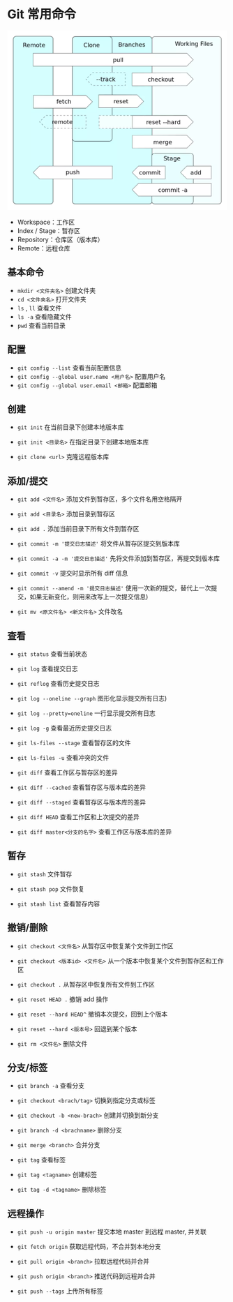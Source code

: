 # Git 常用命令

![git](/img/git.png)

- Workspace：工作区
- Index / Stage：暂存区
- Repository：仓库区（版本库）
- Remote：远程仓库

## 基本命令

- `mkdir <文件夹名>` 创建文件夹
- `cd <文件夹名>` 打开文件夹
- `ls` , `ll` 查看文件
- `ls -a` 查看隐藏文件
- `pwd` 查看当前目录

## 配置

- `git config --list` 查看当前配置信息
- `git config --global user.name <用户名>` 配置用户名
- `git config --global user.email <邮箱>` 配置邮箱

## 创建

- `git init` 在当前目录下创建本地版本库

- `git init <目录名>` 在指定目录下创建本地版本库

- `git clone <url>` 克隆远程版本库

## 添加/提交

- `git add <文件名>` 添加文件到暂存区，多个文件名用空格隔开

- `git add <目录名>` 添加目录到暂存区

- `git add .` 添加当前目录下所有文件到暂存区

- `git commit -m '提交日志描述'` 将文件从暂存区提交到版本库

- `git commit -a -m '提交日志描述'` 先将文件添加到暂存区，再提交到版本库

- `git commit -v` 提交时显示所有 diff 信息

- `git commit --amend -m '提交日志描述'` 使用一次新的提交，替代上一次提交，如果无新变化，则用来改写上一次提交信息)

- `git mv <原文件名> <新文件名>` 文件改名

## 查看

- `git status` 查看当前状态

- `git log` 查看提交日志

- `git reflog` 查看历史提交日志

- `git log --oneline --graph` 图形化显示提交所有日志)

- `git log --pretty=oneline` 一行显示提交所有日志

- `git log -g` 查看最近历史提交日志

- `git ls-files --stage` 查看暂存区的文件

- `git ls-files -u` 查看冲突的文件

- `git diff` 查看工作区与暂存区的差异

- `git diff --cached` 查看暂存区与版本库的差异

- `git diff --staged` 查看暂存区与版本库的差异

- `git diff HEAD` 查看工作区和上次提交的差异

- `git diff master<分支的名字>` 查看工作区与版本库的差异

## 暂存

- `git stash` 文件暂存

- `git stash pop` 文件恢复

- `git stash list` 查看暂存内容

## 撤销/删除

- `git checkout <文件名>` 从暂存区中恢复某个文件到工作区

- `git checkout <版本id> <文件名>` 从一个版本中恢复某个文件到暂存区和工作区

- `git checkout .` 从暂存区中恢复所有文件到工作区

- `git reset HEAD .` 撤销 add 操作

- `git reset --hard HEAD^` 撤销本次提交，回到上个版本

- `git reset --hard <版本号>` 回退到某个版本

- `git rm <文件名>` 删除文件

## 分支/标签

- `git branch -a` 查看分支

- `git checkout <brach/tag>` 切换到指定分支或标签

- `git checkout -b <new-brach>` 创建并切换到新分支

- `git branch -d <brachname>` 删除分支

- `git merge <branch>` 合并分支

- `git tag` 查看标签

- `git tag <tagname>` 创建标签

- `git tag -d <tagname>` 删除标签

## 远程操作

- `git push -u origin master` 提交本地 master 到远程 master, 并关联

- `git fetch origin` 获取远程代码，不合并到本地分支

- `git pull origin <branch>` 拉取远程代码并合并

- `git push origin <branch>` 推送代码到远程并合并

- `git push --tags` 上传所有标签
